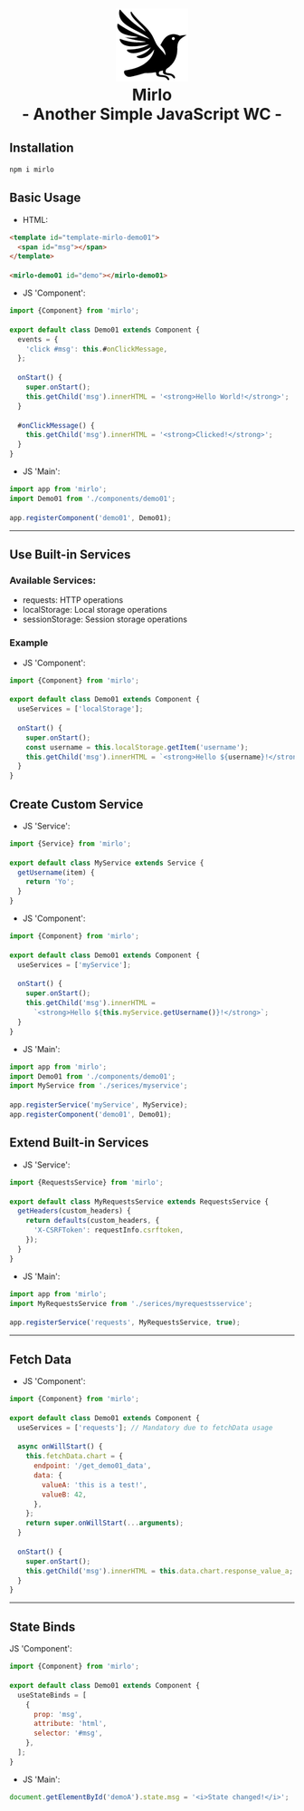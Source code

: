 <h1 align="center">
  <img src="mirlo.png" />
  <div>Mirlo</div>
  <div>- Another Simple JavaScript WC -</div>
</h1>

## Installation

```bash
npm i mirlo
```

## Basic Usage

- HTML:

```html
<template id="template-mirlo-demo01">
  <span id="msg"></span>
</template>

<mirlo-demo01 id="demo"></mirlo-demo01>
```

- JS 'Component':

```javascript
import {Component} from 'mirlo';

export default class Demo01 extends Component {
  events = {
    'click #msg': this.#onClickMessage,
  };

  onStart() {
    super.onStart();
    this.getChild('msg').innerHTML = '<strong>Hello World!</strong>';
  }

  #onClickMessage() {
    this.getChild('msg').innerHTML = '<strong>Clicked!</strong>';
  }
}
```

- JS 'Main':

```javascript
import app from 'mirlo';
import Demo01 from './components/demo01';

app.registerComponent('demo01', Demo01);
```

---

## Use Built-in Services

### Available Services:

- requests: HTTP operations
- localStorage: Local storage operations
- sessionStorage: Session storage operations

### Example

- JS 'Component':

```javascript
import {Component} from 'mirlo';

export default class Demo01 extends Component {
  useServices = ['localStorage'];

  onStart() {
    super.onStart();
    const username = this.localStorage.getItem('username');
    this.getChild('msg').innerHTML = `<strong>Hello ${username}!</strong>`;
  }
}
```

## Create Custom Service

- JS 'Service':

```javascript
import {Service} from 'mirlo';

export default class MyService extends Service {
  getUsername(item) {
    return 'Yo';
  }
}
```

- JS 'Component':

```javascript
import {Component} from 'mirlo';

export default class Demo01 extends Component {
  useServices = ['myService'];

  onStart() {
    super.onStart();
    this.getChild('msg').innerHTML =
      `<strong>Hello ${this.myService.getUsername()}!</strong>`;
  }
}
```

- JS 'Main':

```javascript
import app from 'mirlo';
import Demo01 from './components/demo01';
import MyService from './serices/myservice';

app.registerService('myService', MyService);
app.registerComponent('demo01', Demo01);
```

## Extend Built-in Services

- JS 'Service':

```javascript
import {RequestsService} from 'mirlo';

export default class MyRequestsService extends RequestsService {
  getHeaders(custom_headers) {
    return defaults(custom_headers, {
      'X-CSRFToken': requestInfo.csrftoken,
    });
  }
}
```

- JS 'Main':

```javascript
import app from 'mirlo';
import MyRequestsService from './serices/myrequestsservice';

app.registerService('requests', MyRequestsService, true);
```

---

## Fetch Data

- JS 'Component':

```javascript
import {Component} from 'mirlo';

export default class Demo01 extends Component {
  useServices = ['requests']; // Mandatory due to fetchData usage

  async onWillStart() {
    this.fetchData.chart = {
      endpoint: '/get_demo01_data',
      data: {
        valueA: 'this is a test!',
        valueB: 42,
      },
    };
    return super.onWillStart(...arguments);
  }

  onStart() {
    super.onStart();
    this.getChild('msg').innerHTML = this.data.chart.response_value_a;
  }
}
```

---

## State Binds

JS 'Component':

```javascript
import {Component} from 'mirlo';

export default class Demo01 extends Component {
  useStateBinds = [
    {
      prop: 'msg',
      attribute: 'html',
      selector: '#msg',
    },
  ];
}
```

- JS 'Main':

```javascript
document.getElementById('demoA').state.msg = '<i>State changed!</i>';
```

